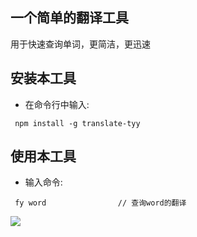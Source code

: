 ## 一个简单的翻译工具
用于快速查询单词，更简洁，更迅速



## 安装本工具

- 在命令行中输入:
```
 npm install -g translate-tyy 
```

## 使用本工具

- 输入命令:
```
 fy word                // 查询word的翻译
```



![](https://upload-images.jianshu.io/upload_images/3429455-cb7fab87c03ce44c.png?imageMogr2/auto-orient/strip%7CimageView2/2/w/1240)